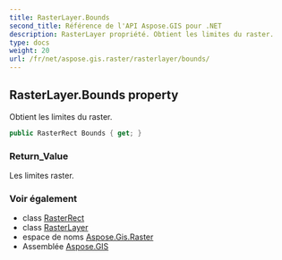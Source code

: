 ```yaml
---
title: RasterLayer.Bounds
second_title: Référence de l'API Aspose.GIS pour .NET
description: RasterLayer propriété. Obtient les limites du raster.
type: docs
weight: 20
url: /fr/net/aspose.gis.raster/rasterlayer/bounds/
---
```

## RasterLayer.Bounds property

Obtient les limites du raster.

```csharp
public RasterRect Bounds { get; }
```

### Return_Value

Les limites raster.

### Voir également

* class [RasterRect](../../rasterrect/)
* class [RasterLayer](../)
* espace de noms [Aspose.Gis.Raster](../../rasterlayer/)
* Assemblée [Aspose.GIS](../../../)


